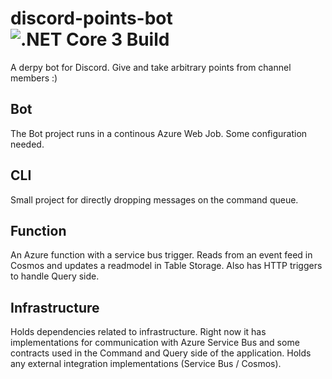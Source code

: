 # discord-points-bot ![.NET Core 3 Build](https://github.com/a-sink-a-wait/discord-points-bot/workflows/.NET%20Core%203%20Build/badge.svg?branch=master)
A derpy bot for Discord. Give and take arbitrary points from channel members :)

## Bot
The Bot project runs in a continous Azure Web Job. Some configuration needed.

## CLI
Small project for directly dropping messages on the command queue.

## Function
An Azure function with a service bus trigger. Reads from an event feed in Cosmos and updates a readmodel in Table Storage.
Also has HTTP triggers to handle Query side.

## Infrastructure
Holds dependencies related to infrastructure. Right now it has implementations for communication with Azure Service Bus and some contracts used in the Command and Query side of the application. Holds any external integration implementations (Service Bus / Cosmos).

